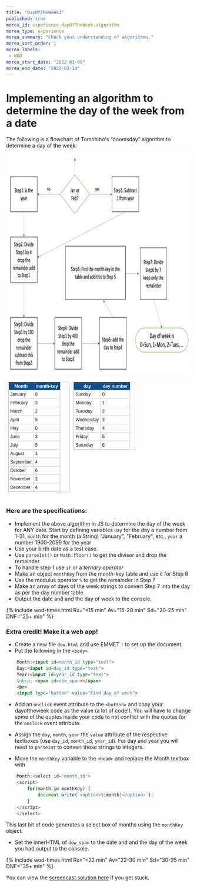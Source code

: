 ```yaml
---
title: "DayOfTheWeek1"
published: true
morea_id: experience-dayOfTheWeek-algorithm
morea_type: experience
morea_summary: "Check your understanding of algorithms."
morea_sort_order: 1
morea_labels:
 - WOD
morea_start_date: "2022-03-09"
morea_end_date: "2022-03-14"
---
```


# Implementing an algorithm to determine the day of the week from a date

<p>The following is a flowchart of Tomohiho's “doomsday” algorithm to determine a day of the week:</p>
<img src="Tomohiho_algorithm.png" alt="" style="max-width: 100%;max-height: 100%;" height="600px" width="700px">
<style type="text/css">
	table.tableizer-table {
		font-size: 12px;
		border: 1px solid #CCC; 
		font-family: Arial, Helvetica, sans-serif;
	} 
	.tableizer-table td {
		padding: 4px;
		margin: 3px;
		border: 1px solid #CCC;
	}
	.tableizer-table th {
		background-color: #104E8B; 
		color: #FFF;
		font-weight: bold;
	}
    .column {
    float: left;
    width: 33.33%;
    padding: 5px;
    }
    .row::after {
    content: "";
    clear: both;
    display: table;
    }
</style>
<div class="row">
<div class="column">
<table class="tableizer-table">
<thead><tr class="tableizer-firstrow"><th>Month</th><th>month-key</th></tr></thead><tbody>
 <tr><td>January</td><td>0</td></tr>
 <tr><td>February</td><td>3</td></tr>
 <tr><td>March</td><td>2</td></tr>
 <tr><td>April</td><td>5</td></tr>
 <tr><td>May</td><td>0</td></tr>
 <tr><td>June</td><td>3</td></tr>
 <tr><td>July</td><td>5</td></tr>
 <tr><td>August</td><td>1</td></tr>
 <tr><td>September</td><td>4</td></tr>
 <tr><td>October</td><td>6</td></tr>
 <tr><td>November</td><td>2</td></tr>
 <tr><td>December</td><td>4</td></tr>
</tbody></table>
</div>
<div class="column">
<table class="tableizer-table">
<thead><tr class="tableizer-firstrow"><th>day</th><th>day number</th></tr></thead><tbody>
 <tr><td>Sunday</td><td>0</td></tr>
 <tr><td>Monday</td><td>1</td></tr>
 <tr><td>Tuesday</td><td>2</td></tr>
 <tr><td>Wednesday</td><td>3</td></tr>
 <tr><td>Thursday</td><td>4</td></tr>
 <tr><td>Friday</td><td>5</td></tr>
 <tr><td>Saturday</td><td>6</td></tr>
</tbody></table>
</div>
</div>

### Here are the specifications:

 - Implement the above algorithm in JS to determine the day of the week for ANY date. Start by defining variables `day` for the day a number from 1-31, `month` for the month (a String) "January", "February", etc., `year` a number 1900-2099 for the year
 - Use your birth date as a test case. 
 - Use `parseInt()` or `Math.floor()` to get the divisor and drop the remainder 
 - To handle step 1 use `if` or a *ternary operator* 
 - Make an object `monthKey` from the month-key table and use it for Step 6
 - Use the modulus operator `%` to get the remainder in Step 7
 - Make an array of days of the week strings to convert Step 7 into the day as per the day number table
 - Output the date and and the day of week to the console.

{% include wod-times.html Rx="<15 min" Av="15-20 min" Sd="20-25 min" DNF="25+ min" %}

### Extra credit! Make it a web app!
 - Create a new file `dow.html` and use EMMET `!` to set up the document.
 - Put the following in the `<body>`
```HTML
    Month:<input id=month_id type="text">
    Day:<input id=day_id type="text">
    Year:<input id=year_id type="text">
    &nbsp; <span id=dow_span></span>
    <br>
    <input type="button" value="Find day of week">
```
- Add an `onclick` event attribute to the `<button>` and copy your dayoftheweek code as the value (a lot of code!). You will have to change some of the quotes inside your code to not conflict with the quotes for the `onclick` event attribute.

- Assign the `day`, `month`, `year` the `value` attribute of the respective textboxes (use `day_id`, `month_id`, `year_id`). For day and year you will need to `parseInt` to convert these strings to integers.

- Move the `monthKey` variable to the `<head>` and replace the Month textbox with
```Javascript
    Month:<select id='month_id'>
    <script>
        for(month in monthKey) {
            document.write(`<option>${month}</option>`);
        }
    </script>
    </select>
```
This last bit of code generates a select box of months using the `monthKey` object. 

- Set the innerHTML of `dow_span` to the date and and the day of the week you had output to the console.
  
{% include wod-times.html Rx="<22 min" Av="22-30 min" Sd="30-35 min" DNF="35+ min" %}

You can view the [screencast solution here](https://youtu.be/DzS9HG0ez0g) if you get stuck.  
